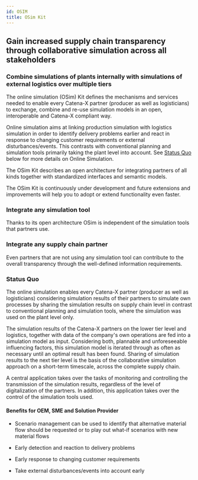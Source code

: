 ```yaml
---
id: OSIM
title: OSim Kit
---
```


<!--VISION of the Kit-->
## Gain increased supply chain transparency through collaborative simulation across all stakeholders

### Combine simulations of plants internally with simulations of external logistics over multiple tiers

<!--MISSION of the Kit-->
The online simulation (OSim) Kit defines the mechanisms and services needed to enable every Catena-X partner (producer as well as logisticians) to exchange, combine and re-use simulation models in an open, interoperable and Catena-X compliant way.

Online simulation aims at linking production simulation with logistics simulation in order to identify delivery problems earlier and react in response to changing customer requirements or external disturbances/events. This contrasts with conventional planning and simulation tools primarily taking the plant level into account. See [Status Quo](#status-quo) below for more details on Online Simulation.

The OSim Kit describes an open architecture for integrating partners of all kinds together with standardized interfaces and semantic models.

The OSim Kit is continuously under development and future extensions and improvements will help you to adopt or extend functionality even faster.

<!--BUSINESS VALUE of the Kit-->
### Integrate any simulation tool

Thanks to its open architecture OSim is independent of the simulation tools that partners use.

### Integrate any supply chain partner

Even partners that are not using any simulation tool can contribute to the overall transparency through the well-defined information requirements.

<!--Description of the domain for which the Kit provide the developer support-->
### Status Quo

The online simulation enables every Catena-X partner (producer as well as logisticians) considering simulation results of their partners to simulate own processes by sharing the simulation results on supply chain level in contrast to conventional planning and simulation tools, where the simulation was used on the plant level only.

The simulation results of the Catena-X partners on the lower tier level and logistics, together with data of the company's own operations are fed into a simulation model as input. Considering both, plannable and unforeseeable influencing factors, this simulation model is iterated through as often as necessary until an optimal result has been found. Sharing of simulation results to the next tier level is the basis of the collaborative simulation approach on a short-term timescale, across the complete supply chain.

A central application takes over the tasks of monitoring and controlling the transmission of the simulation results, regardless of the level of digitalization of the partners. In addition, this application takes over the control of the simulation tools used.

#### Benefits for OEM, SME and Solution Provider

- Scenario management can be used to identify that alternative material flow should be requested or to play out what-if scenarios with new material flows
  
- Early detection and reaction to delivery problems
  
- Early response to changing customer requirements
  
- Take external disturbances/events into account early

